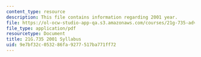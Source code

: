 ```yaml
---
content_type: resource
description: This file contains information regarding 2001 year.
file: https://ol-ocw-studio-app-qa.s3.amazonaws.com/courses/21g-735-advanced-topics-in-hispanic-literature-and-film-the-films-of-luis-bunuel-fall-2013/9e7bf32c053286fa9277517ba771ff72_MIT21G_735F13_2001Syllabus.pdf
file_type: application/pdf
resourcetype: Document
title: 21G.735 2001 Syllabus
uid: 9e7bf32c-0532-86fa-9277-517ba771ff72
---
```


